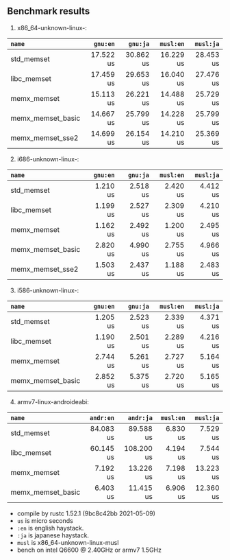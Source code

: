 ## Benchmark results

  1. x86_64-unknown-linux-:

|         `name`          |  `gnu:en`   |  `gnu:ja`   |  `musl:en`  |  `musl:ja`  |
|:------------------------|------------:|------------:|------------:|------------:|
| std_memset              |   17.522 us |   30.862 us |   16.229 us |   28.453 us |
| libc_memset             |   17.459 us |   29.653 us |   16.040 us |   27.476 us |
| memx_memset             |   15.113 us |   26.221 us |   14.488 us |   25.729 us |
| memx_memset_basic       |   14.667 us |   25.799 us |   14.228 us |   25.799 us |
| memx_memset_sse2        |   14.699 us |   26.154 us |   14.210 us |   25.369 us |

  2. i686-unknown-linux-:

|         `name`          |  `gnu:en`   |  `gnu:ja`   |  `musl:en`  |  `musl:ja`  |
|:------------------------|------------:|------------:|------------:|------------:|
| std_memset              |    1.210 us |    2.518 us |    2.420 us |    4.412 us |
| libc_memset             |    1.199 us |    2.527 us |    2.309 us |    4.210 us |
| memx_memset             |    1.162 us |    2.492 us |    1.200 us |    2.495 us |
| memx_memset_basic       |    2.820 us |    4.990 us |    2.755 us |    4.966 us |
| memx_memset_sse2        |    1.503 us |    2.437 us |    1.188 us |    2.483 us |

  3. i586-unknown-linux-:

|         `name`          |  `gnu:en`   |  `gnu:ja`   |  `musl:en`  |  `musl:ja`  |
|:------------------------|------------:|------------:|------------:|------------:|
| std_memset              |    1.205 us |    2.523 us |    2.339 us |    4.371 us |
| libc_memset             |    1.190 us |    2.501 us |    2.289 us |    4.216 us |
| memx_memset             |    2.744 us |    5.261 us |    2.727 us |    5.164 us |
| memx_memset_basic       |    2.852 us |    5.375 us |    2.720 us |    5.165 us |

  4. armv7-linux-androideabi:

|         `name`          |  `andr:en`  |  `andr:ja`  |  `musl:en`  |  `musl:ja`  |
|:------------------------|------------:|------------:|------------:|------------:|
| std_memset              |   84.083 us |   89.588 us |    6.830 us |    7.529 us |
| libc_memset             |   60.145 us |  108.200 us |    4.194 us |    7.544 us |
| memx_memset             |    7.192 us |   13.226 us |    7.198 us |   13.223 us |
| memx_memset_basic       |    6.403 us |   11.415 us |    6.906 us |   12.360 us |


- compile by rustc 1.52.1 (9bc8c42bb 2021-05-09)
- `us` is micro seconds
- `:en` is english haystack.
- `:ja` is japanese haystack.
- `musl` is x86_64-unknown-linux-musl
- bench on intel Q6600 @ 2.40GHz or armv7 1.5GHz

